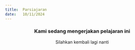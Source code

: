 ```yaml
---
title:  Parsiajaran
date:   10/11/2024
---
```


### <center>Kami sedang mengerjakan pelajaran ini</center>
<center>Silahkan kembali lagi nanti</center>